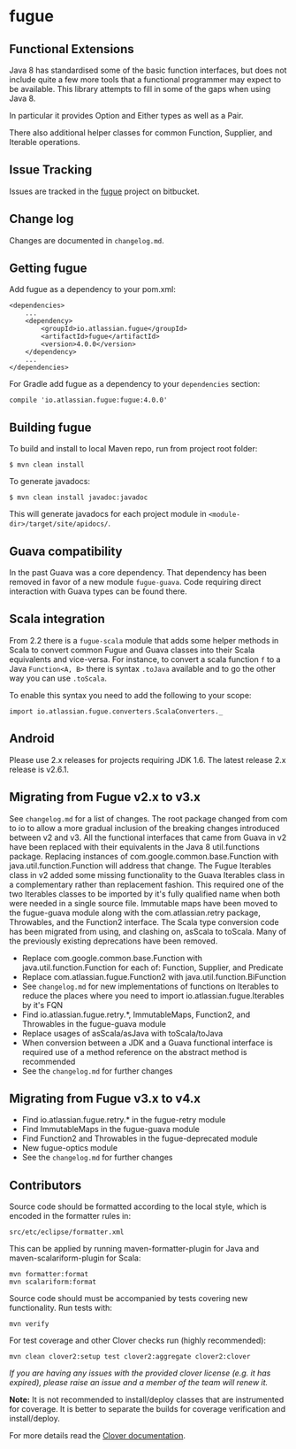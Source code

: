 # fugue

## Functional Extensions

Java 8 has standardised some of the basic function interfaces, but does not include quite a few more tools
that a functional programmer may expect to be available. This library attempts to fill in some of the
gaps when using Java 8.

In particular it provides Option and Either types as well as a Pair.

There also additional helper classes for common Function, Supplier, and Iterable operations.

## Issue Tracking

Issues are tracked in the [fugue](https://bitbucket.org/atlassian/fugue/issues) project on bitbucket.

## Change log

Changes are documented in `changelog.md`. 

## Getting fugue

Add fugue as a dependency to your pom.xml:

    <dependencies>
        ...
        <dependency>
            <groupId>io.atlassian.fugue</groupId>
            <artifactId>fugue</artifactId>
            <version>4.0.0</version>
        </dependency>
        ...
    </dependencies>
    
For Gradle add fugue as a dependency to your `dependencies` section:

    compile 'io.atlassian.fugue:fugue:4.0.0'

## Building fugue

To build and install to local Maven repo, run from project root folder:

    $ mvn clean install

To generate javadocs:

    $ mvn clean install javadoc:javadoc

This will generate javadocs for each project module in ```<module-dir>/target/site/apidocs/```.

## Guava compatibility

In the past Guava was a core dependency. That dependency has been removed in favor of a new module
`fugue-guava`. Code requiring direct interaction with Guava types can be found there.

## Scala integration

From 2.2 there is a `fugue-scala` module that adds some helper methods in Scala to convert common 
Fugue and Guava classes into their Scala equivalents and vice-versa. For instance, to convert a
scala function `f` to a Java `Function<A, B>` there is syntax `.toJava` available and to go the
other way you can use `.toScala`.

To enable this syntax you need to add the following to your scope:

    import io.atlassian.fugue.converters.ScalaConverters._

## Android

Please use 2.x releases for projects requiring JDK 1.6. The latest release 2.x release is v2.6.1.

## Migrating from Fugue v2.x to v3.x

See `changelog.md` for a list of changes. The root package changed from com to io to allow a
more gradual inclusion of the breaking changes introduced between v2 and v3. All the functional 
interfaces that came from Guava in v2 have been replaced with their equivalents in the Java 8
util.functions package. Replacing instances of com.google.common.base.Function with
java.util.function.Function will address that change. The Fugue Iterables class in v2 added some
missing functionality to the Guava Iterables class in a complementary rather than replacement 
fashion. This required one of the two Iterables classes to be imported by it's fully qualified
name when both were needed in a single source file. Immutable maps have been moved to the
fugue-guava module along with the com.atlassian.retry package, Throwables, and the Function2
interface. The Scala type conversion code has been migrated from using, and clashing on, asScala
to toScala. Many of the previously existing deprecations have been removed.

* Replace com.google.common.base.Function with java.util.function.Function for each of: Function, 
Supplier, and Predicate
* Replace com.atlassian.fugue.Function2 with java.util.function.BiFunction
* See `changelog.md` for new implementations of functions on Iterables to reduce the places where
you need to import io.atlassian.fugue.Iterables by it's FQN
* Find io.atlassian.fugue.retry.*, ImmutableMaps, Function2, and Throwables in the fugue-guava module
* Replace usages of asScala/asJava with toScala/toJava
* When conversion between a JDK and a Guava functional interface is required use of a method reference 
on the abstract method is recommended
* See the `changelog.md` for further changes

## Migrating from Fugue v3.x to v4.x

* Find io.atlassian.fugue.retry.* in the fugue-retry module
* Find ImmutableMaps in the fugue-guava module
* Find Function2 and Throwables in the fugue-deprecated module
* New fugue-optics module 
* See the `changelog.md` for further changes

## Contributors

Source code should be formatted according to the local style, which is encoded in the formatter
rules in:

    src/etc/eclipse/formatter.xml

This can be applied by running maven-formatter-plugin for Java and maven-scalariform-plugin for
Scala:

    mvn formatter:format
    mvn scalariform:format

Source code should must be accompanied by tests covering new functionality. Run tests with:

    mvn verify

For test coverage and other Clover checks run (highly recommended):

    mvn clean clover2:setup test clover2:aggregate clover2:clover

*If you are having any issues with the provided clover license (e.g. it has expired), please raise an
issue and a member of the team will renew it.*

**Note:** It is not recommended to install/deploy classes that are instrumented for coverage. It is
better to separate the builds for coverage verification and install/deploy.

For more details read the [Clover documentation](https://confluence.atlassian.com/display/CLOVER/Basic+usage).